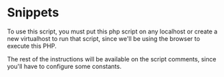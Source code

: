# Snippets

To use this script, you must put this php script on any localhost or create a new virtualhost to run that script, since we'll be using the browser to execute this PHP.

The rest of the instructions will be available on the script comments, since you'll have to configure some constants.

